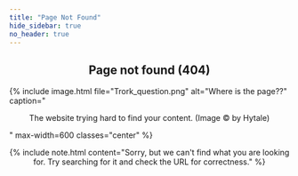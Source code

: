 ```yaml
---
title: "Page Not Found"
hide_sidebar: true
no_header: true
---
```

<style type="text/css" media="screen">
  h1 {
    margin: 30px 0;
    font-size: 4em;
    line-height: 1;
    letter-spacing: -1px;
  }

  h1, h2, p {
    text-align: center;
  }

  figure {
    text-align: center;
  }

  img.centered {
    display: block;
    margin-left: auto;
    margin-right: auto;
  }
</style>

<h2 class="no-anchor">Page not found (404)</h2>
{% include image.html file="Trork_question.png" alt="Where is the page??" caption="<p>The website trying hard to find your content. (Image &copy; by Hytale)</p>" max-width=600 classes="center" %}

<p>{% include note.html content="Sorry, but we can't find what you are looking for. Try searching for it and check the URL for correctness." %}</p>


